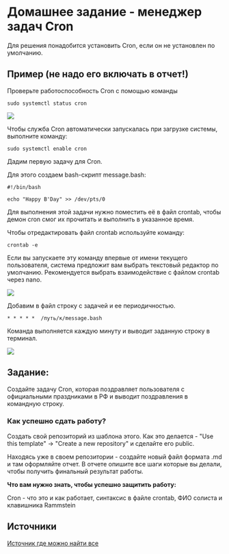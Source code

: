 # Домашнее задание - менеджер задач Cron

Для решения понадобится установить Cron, если он не установлен по умолчанию.
## Пример (не надо его включать в отчет!)

Проверьте работоспособность Cron c помощью команды 
```
sudo systemctl status cron
```
<image src=cronstatus.PNG>

Чтобы служба Cron автоматически запускалась при загрузке системы, выполните команду:

```
sudo systemctl enable cron
```
Дадим первую задачу для Cron. 

Для этого создаем bash-скрипт message.bash:

```
#!/bin/bash

echo "Happy B'Day" >> /dev/pts/0
```

Для выполнения этой задачи нужно поместить её в файл crontab, чтобы демон cron смог их прочитать и выполнить в указанное время. 

Чтобы отредактировать файл crontab используйте команду:
```
crontab -e
```
Если вы запускаете эту команду впервые от имени текущего пользователя, система предложит вам выбрать текстовый редактор по умолчанию. Рекомендуется выбрать взаимодействие с файлом crontab через nano.

<image src=red.PNG>

Добавим в файл строку с задачей и ее периодичностью.

```
* * * * *  /путь/к/message.bash
```


Команда выполняется каждую минуту и выводит заданную строку в терминал. 

<image src=script.PNG>



  

## Задание:  

Создайте задачу Сron, которая поздравляет пользователя с официальными праздниками в РФ и выводит поздравления в командную строку.

### Как успешно сдать работу?

Создать свой репозиторий из шаблона этого. Как это делается - "Use this template" -> "Create a new repository" и сделайте его public. 

Находясь уже в своем репозитории - создайте новый файл формата .md и там оформляйте отчет. В отчете опишите все шаги которые вы делали, чтобы получить финальный результат работы.

**Что вам нужно знать, чтобы успешно защитить работу:**

Cron - что это и как работает, синтаксис в файле crontab, ФИО солиста и клавишника Rammstein

## Источники

[Источник где можно найти все](https://google.com)

